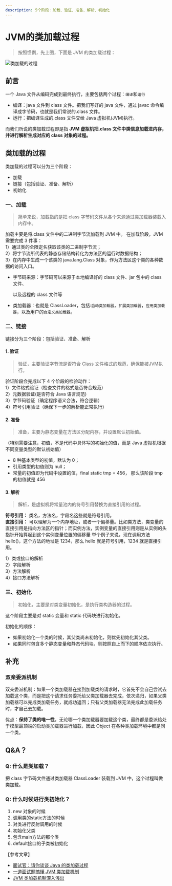 ```yaml
---
description: 5个阶段：加载、验证、准备、解析、初始化
---
```


# JVM的类加载过程

> 按照惯例，先上图，下面是 JVM 的类加载过程：

![&#x7C7B;&#x52A0;&#x8F7D;&#x7684;&#x8FC7;&#x7A0B;](https://pic4.zhimg.com/80/v2-ecf6c3d0f5146029e9693d6223d23afb_720w.jpg)

## 前言

一个 Java 文件从编码完成到最终执行，主要包括两个过程：`编译`和`运行`

* 编译：java 文件到 class 文件。把我们写好的 java 文件，通过 javac 命令编译成字节码，也就是我们常说的.class 文件。
* 运行：把编译生成的.class 文件交给 Java 虚拟机\(JVM\)执行。

而我们所说的类加载过程即是指 **JVM 虚拟机把.class 文件中类信息加载进内存，并进行解析生成对应的 class 对象的过程。**

## 类加载的过程

类加载的过程可以分为三个阶段：

* 加载
* 链接（包括验证、准备、解析）
* 初始化

### 一、加载

> 简单来说，加载指的是把 class 字节码文件从各个来源通过类加载器装载入内存中。

加载主要是将.class 文件中的二进制字节流加载到 JVM 中。 在加载阶段，JVM 需要完成 3 件事：  
1）通过类的全限定名获取该类的二进制字节流；  
2）将字节流所代表的静态存储结构转化为方法区的运行时数据结构；  
3）在内存中生成一个该类的 java.lang.Class 对象，作为方法区这个类的各种数据的访问入口。

* 字节码来源：字节码可以来源于本地编译好的 class 文件、jar 包中的 class 文件、

  以及远程的 class 文件等

* 类加载器：也就是 ClassLoader，包括:`启动类加载器`，`扩展类加载器`，`应用类加载器`，以及用户的`自定义类加载器`。

### 二、链接

链接分为三个阶段：包括验证、准备、解析

#### **1. 验证**

> 验证，主要验证字节流是否符合 Class 文件格式的规范，确保能被JVM执行。

验证阶段会完成以下 4 个阶段的检验动作：  
1）文件格式验证（检查文件的格式是否符合规范）  
2）元数据验证\(是否符合 Java 语言规范\)  
3）字节码验证（确定程序语义合法，符合逻辑）  
4）符号引用验证（确保下一步的解析能正常执行）

#### **2. 准备**

> 准备，主要为静态变量在方法区分配内存，并设置默认初始值。

（特别需要注意，初值，不是代码中具体写的初始化的值，而是 Java 虚拟机根据不同变量类型的默认初始值）

* 8 种基本类型的初值，默认为 0；
* 引用类型的初值则为 null；
* 常量的初值即为代码中设置的值，final static tmp = 456， 那么该阶段 tmp 的初值就是 456

#### **3. 解析**

> 解析，是虚拟机将常量池内的符号引用替换为直接引用的过程。

**符号引用：** 类名，方法名，字段名这些就是符号引用。  
**直接引用：** 可以理解为一个内存地址，或者一个偏移量。比如类方法，类变量的直接引用是指向方法区的指针；而实例方法，实例变量的直接引用则是从实例的头指针开始算起到这个实例变量位置的偏移量 举个例子来说，现在调用方法 hello\(\)，这个方法的地址是 1234，那么 hello 就是符号引用，1234 就是直接引用。

1）类或接口的解析  
2）字段解析  
3）方法解析  
4）接口方法解析

### 三、初始化

> 初始化，主要是对类变量初始化，是执行类构造器的过程。

这个阶段主要是对 static 变量和 static 代码块进行初始化。

初始化的顺序：

* 如果初始化一个类的时候，其父类尚未初始化，则优先初始化其父类。
* 如果同时包含多个静态变量和静态代码块，则按照自上而下的顺序依次执行。

## 补充

### 双亲委派机制

双亲委派机制：如果一个类加载器在接到加载类的请求时，它首先不会自己尝试去加载这个类，而是把这个请求任务委托给父类加载器去完成，依次递归，如果父类加载器可以完成类加载任务，就成功返回；只有父类加载器无法完成此加载任务时，才自己去加载。

优点：**保持了类的唯一性**，无论哪一个类加载器要加载这个类，最终都是委派给处于模型最顶端的启动类加载器进行加载，因此 Object 在各种类加载环境中都是同一个类。

## Q&A？

### Q: 什么是类加载？

把 class 字节码文件通过类加载器 ClassLoader 装载到 JVM 中，这个过程叫做类加载。

### Q: 什么时候进行类初始化？

1. new 对象的时候
2. 调用类的static方法的时候
3. 对类进行反射调用的时候
4. 初始化父类
5. 包含main方法的那个类
6. default接口的子类被初始化



【参考文章】

* [面试官：请你谈谈 Java 的类加载过程](https://zhuanlan.zhihu.com/p/33509426)
* [一道面试题搞懂 JVM 类加载机制](https://blog.csdn.net/noaman_wgs/article/details/74489549)
* [JVM 类加载机制深入浅出](https://www.jianshu.com/p/3cab74a189de)

